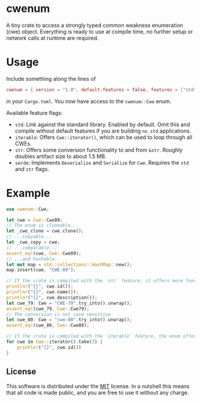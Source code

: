 # cwenum

A tiny crate to access a strongly typed common weakness enumeration (cwe) object. Everything is ready to use at compile time, no further setup or network calls at runtime are required.

# Usage

Include something along the lines of
```toml
cwenum = { version = "1.0", default-features = false, features = ["std"] }
```
in your `Cargo.toml`. You now have access to the `cwenum::Cwe` enum.

Available feature flags:
* `std`: Link against the standard library. Enabled by default. Omit this and compile without default features if you are building `no_std` applications.
* `iterable`: Offers `Cwe::iterator()`, which can be used to loop through all CWEs.
* `str`: Offers some conversion functionality to and from `&str`. Roughly doubles artifact size to about 1.5 MB.
* `serde`: Implements `Deserialize` and `Serialize` for `Cwe`. Requires the `std` and `str` flags.

# Example

```rs
use cwenum::Cwe;

let cwe = Cwe::Cwe89;
// The enum is cloneable...
let _cwe_clone = cwe.clone();
// ...copyable...
let _cwe_copy = cwe;
// ...comparable...
assert_eq!(cwe, Cwe::Cwe89);
// ...and hashable.
let mut map = std::collections::HashMap::new();
map.insert(cwe, "CWE-89");

// If the crate is compiled with the `str` feature, it offers more functionality:
println!("{}", cwe.id());
println!("{}", cwe.name());
println!("{}", cwe.description());
let cwe_79: Cwe = "CWE-79".try_into().unwrap();
assert_eq!(cwe_79, Cwe::Cwe79);
// The conversion is not case sensitive
let cwe_80: Cwe = "cwe-80".try_into().unwrap();
assert_eq!(cwe_80, Cwe::Cwe80);

// If the crate is compiled with the `iterable` feature, the enum offers an iterator:
for cwe in Cwe::iterator().take(3) {
    println!("{}", cwe.id())
}
```

## License

This software is distributed under the [MIT](https://choosealicense.com/licenses/mit/) license. In a nutshell this means that all code is made public, and you are free to use it without any charge.

